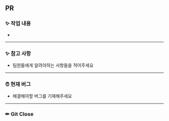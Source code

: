 ## **PR**

### ✨ 작업 내용
- 
---

### ✨ 참고 사항
- 팀원들에게 알려야하는 사항들을 적어주세요
---

### ⏰ 현재 버그
- 해결해야할 버그를 기재해주세요
---

### ✏ Git Close
